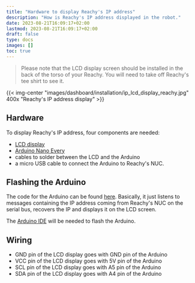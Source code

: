```yaml
---
title: "Hardware to display Reachy's IP address"
description: "How is Reachy's IP address displayed in the robot."
date: 2023-08-21T16:09:17+02:00
lastmod: 2023-08-21T16:09:17+02:00
draft: false
type: docs
images: []
toc: true
---
```


> Please note that the LCD display screen should be installed in the back of the torso of your Reachy. You will need to take off Reachy's tee shirt to see it.

{{< img-center "images/dashboard/installation/ip_lcd_display_reachy.jpg" 400x "Reachy's IP address display" >}}

## Hardware

To display Reachy's IP address, four components are needed:
* [LCD display](https://www.amazon.fr/AZDelivery-pouces-Arduino-Raspberry-microcontrôleur/dp/B01L9GC470/ref=sr_1_3?dchild=1&keywords=Adafruit%2Bgrayscale&qid=1626104484&sr=8-3&th=1)
* [Arduino Nano Every](https://docs.arduino.cc/hardware/nano-every)
* cables to solder between the LCD and the Arduino
* a micro USB cable to connect the Arduino to Reachy's NUC.

## Flashing the Arduino

The code for the Arduino can be found [here](https://github.com/pollen-robotics/reachy-dashboard/blob/main/arduino/serial_communication.ino). Basically, it just listens to messages containing the IP address coming from Reachy's NUC on the serial bus, recovers the IP and displays it on the LCD screen.

The [Arduino IDE](https://docs.arduino.cc/software/ide-v2) will be needed to flash the Arduino.

## Wiring
* GND pin of the LCD display goes with GND pin of the Arduino
* VCC pin of the LCD display goes with 5V pin of the Arduino
* SCL pin of the LCD display goes with A5 pin of the Arduino
* SDA pin of the LCD display goes with A4 pin of the Arduino
